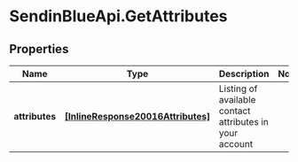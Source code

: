 # SendinBlueApi.GetAttributes

## Properties
Name | Type | Description | Notes
------------ | ------------- | ------------- | -------------
**attributes** | [**[InlineResponse20016Attributes]**](InlineResponse20016Attributes.md) | Listing of available contact attributes in your account | 


